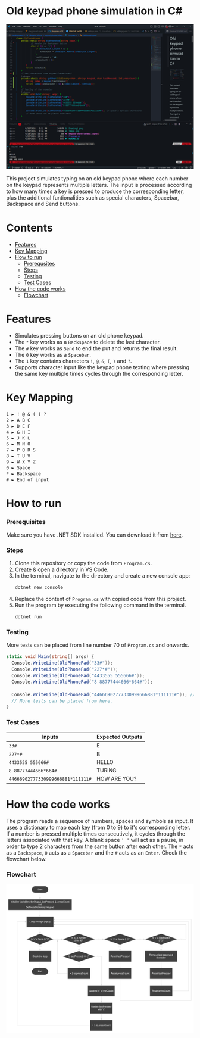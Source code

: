 # Old keypad phone simulation in C#
![alt text](pic-screenshot.png)

This project simulates typing on an old keypad phone where each number on the keypad represents multiple letters. The input is processed according to how many times a key is pressed to produce the corresponding letter, plus the additional funtionalities such as special characters, Spacebar, Backspace and Send buttons.

# Contents
- [Features](#features)
- [Key Mapping](#key-mapping)
- [How to run](#how-to-run)
  - [Prerequsites](#prerequisites)
  - [Steps](#steps)
  - [Testing](#testing)
  - [Test Cases](#test-cases)
- [How the code works](#how-the-code-works)
  - [Flowchart](#flowchart)

# Features
- Simulates pressing buttons on an old phone keypad.
- The `*` key works as a `Backspace` to delete the last character.
- The `#` key works as `Send` to end the put and returns the final result.
- The `0` key works as a `Spacebar`.
- The `1` key contains characters `!`, `@`, `&`, `(`, `)` and `?`.
- Supports character input like the keypad phone texting where pressing the same key multiple times cycles through the corresponding letter.

# Key Mapping
```
1 ► ! @ & ( ) ?
2 ► A B C
3 ► D E F
4 ► G H I
5 ► J K L
6 ► M N O
7 ► P Q R S
8 ► T U V
9 ► W X Y Z
0 ► Space
* ► Backspace
# ► End of input
```

# How to run
### Prerequisites
Make sure you have .NET SDK installed. You can download it from [here](https://dotnet.microsoft.com/download).

### Steps
1. Clone this repository or copy the code from `Program.cs`.
2. Create & open a directory in VS Code.
3. In the terminal, navigate to the directory and create a new console app:
	```powershell
	dotnet new console
	```
4. Replace the content of `Program.cs` with copied code from this project.
5. Run the program by executing the following command in the terminal.
	```powershell
	dotnet run
	```

### Testing
More tests can be placed from line number 70 of `Program.cs` and onwards.
```c#
static void Main(string[] args) {
  Console.WriteLine(OldPhonePad("33#"));
  Console.WriteLine(OldPhonePad("227*#"));
  Console.WriteLine(OldPhonePad("4433555 555666#"));
  Console.WriteLine(OldPhonePad("8 88777444666*664#"));

  Console.WriteLine(OldPhonePad("44666902777330999666881*111111#")); // Space & Special Characters
  // More tests can be placed from here.
}
```

### Test Cases
| Inputs                            | Expected Outputs |
| --------------------------------- | ---------------- |
| `33#`                             | E                |
| `227*#`                           | B                |
| `4433555 555666#`                 | HELLO            |
| `8 88777444666*664#`              | TURING           |
| `44666902777330999666881*111111#` | HOW ARE YOU?     |

# How the code works
The program reads a sequence of numbers, spaces and symbols as input. It uses a dictionary to map each key (from 0 to 9) to it's corresponding letter. If a number is pressed multiple times consecutively, it cycles through the letters associated with that key. A blank space `' '` will act as a pause, in order to type 2 characters from the same button after each other. The `*` acts as a `Backspace`, `0` acts as a `Spacebar` and the `#` acts as an `Enter`. Check the flowchart below.

### Flowchart
![alt text](pic-flowchart.png)